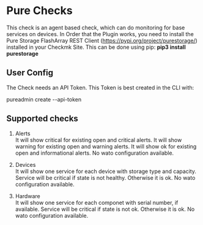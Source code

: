 # Pure Checks

This check is an agent based check, which can do monitoring for base services on devices.
In Order that the Plugin works, you need to install the Pure Storage FlashArray REST Client (https://pypi.org/project/purestorage/) installed in
your Checkmk Site. This can be done using pip:
**pip3 install purestorage**


## User Config
The Check needs an API Token.
This Token is best created in the CLI with:

pureadmin create --api-token

## Supported checks

1) Alerts<br>
It will show critical for existing open and critical alerts.
It will show warning for existing open and warning alerts.
It will show ok for existing open and informational alerts.
No wato configuration available.

2) Devices<br>
It will show one service for each device with storage type and capacity.
Service will be critical if state is not healthy. Otherwise it is ok.
No wato configuration available.

3) Hardware<br>
It will show one service for each componet with serial number, if available.
Service will be critical if state is not ok. Otherwise it is ok.
No wato configuration available.
